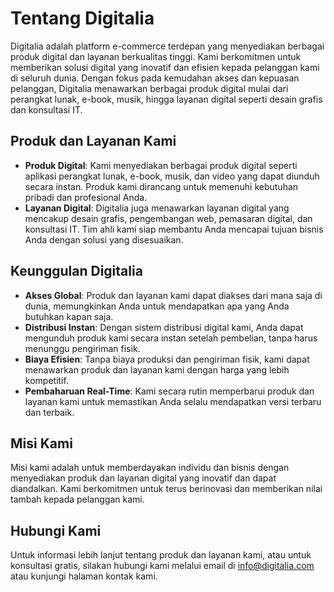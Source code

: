 # Tentang Digitalia

Digitalia adalah platform e-commerce terdepan yang menyediakan berbagai produk digital dan layanan berkualitas tinggi. Kami berkomitmen untuk memberikan solusi digital yang inovatif dan efisien kepada pelanggan kami di seluruh dunia. Dengan fokus pada kemudahan akses dan kepuasan pelanggan, Digitalia menawarkan berbagai produk digital mulai dari perangkat lunak, e-book, musik, hingga layanan digital seperti desain grafis dan konsultasi IT.

## Produk dan Layanan Kami

- **Produk Digital**: Kami menyediakan berbagai produk digital seperti aplikasi perangkat lunak, e-book, musik, dan video yang dapat diunduh secara instan. Produk kami dirancang untuk memenuhi kebutuhan pribadi dan profesional Anda.
- **Layanan Digital**: Digitalia juga menawarkan layanan digital yang mencakup desain grafis, pengembangan web, pemasaran digital, dan konsultasi IT. Tim ahli kami siap membantu Anda mencapai tujuan bisnis Anda dengan solusi yang disesuaikan.

## Keunggulan Digitalia

- **Akses Global**: Produk dan layanan kami dapat diakses dari mana saja di dunia, memungkinkan Anda untuk mendapatkan apa yang Anda butuhkan kapan saja.
- **Distribusi Instan**: Dengan sistem distribusi digital kami, Anda dapat mengunduh produk kami secara instan setelah pembelian, tanpa harus menunggu pengiriman fisik.
- **Biaya Efisien**: Tanpa biaya produksi dan pengiriman fisik, kami dapat menawarkan produk dan layanan kami dengan harga yang lebih kompetitif.
- **Pembaharuan Real-Time**: Kami secara rutin memperbarui produk dan layanan kami untuk memastikan Anda selalu mendapatkan versi terbaru dan terbaik.

## Misi Kami

Misi kami adalah untuk memberdayakan individu dan bisnis dengan menyediakan produk dan layanan digital yang inovatif dan dapat diandalkan. Kami berkomitmen untuk terus berinovasi dan memberikan nilai tambah kepada pelanggan kami.

## Hubungi Kami

Untuk informasi lebih lanjut tentang produk dan layanan kami, atau untuk konsultasi gratis, silakan hubungi kami melalui email di [info@digitalia.com](mailto:info@digitalia.com) atau kunjungi halaman kontak kami.
